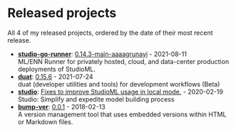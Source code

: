 # Released projects

All <!-- release_count starts -->4<!-- release_count ends --> of my released projects, ordered by the date of their most recent release.

<!-- recent_releases starts -->
* **[studio-go-runner](https://github.com/leaf-ai/studio-go-runner)**: [0.14.3-main-aaaagrunayi](https://github.com/leaf-ai/studio-go-runner/releases/tag/0.14.3-main-aaaagrunayi) - 2021-08-11
<br>ML/ENN Runner for privately hosted, cloud, and data-center production deployments of StudioML.
* **[duat](https://github.com/karlmutch/duat)**: [0.15.6](https://github.com/karlmutch/duat/releases/tag/0.15.6) - 2021-07-24
<br>duat (developer utilities and tools) for development workflows  (Beta)
* **[studio](https://github.com/studioml/studio)**: [Fixes to improve StudioML usage in local mode.](https://github.com/studioml/studio/releases/tag/0.0.15) - 2020-02-19
<br>Studio: Simplify and expedite model building process
* **[bump-ver](https://github.com/karlmutch/bump-ver)**: [0.0.1](https://github.com/karlmutch/bump-ver/releases/tag/0.0.1) - 2018-02-13
<br>A version management tool that uses embedded versions within HTML or Markdown files.
<!-- recent_releases ends -->
